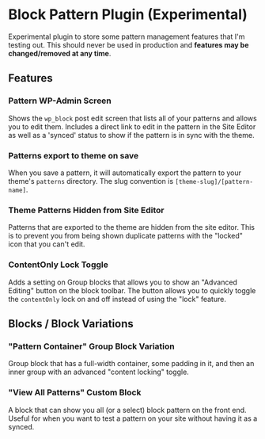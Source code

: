 # Block Pattern Plugin (Experimental)

Experimental plugin to store some pattern management features that I'm testing out.
This should never be used in production and **features may be changed/removed at any time**.

## Features

### Pattern WP-Admin Screen

Shows the `wp_block` post edit screen that lists all of your patterns and allows you to edit them. Includes a direct link to edit in the pattern in the Site Editor as well as a 'synced' status to show if the pattern is in sync with the theme.

### Patterns export to theme on save

When you save a pattern, it will automatically export the pattern to your theme's `patterns` directory. The slug convention is `[theme-slug]/[pattern-name]`.

### Theme Patterns Hidden from Site Editor

Patterns that are exported to the theme are hidden from the site editor. This is to prevent you from being shown duplicate patterns with the "locked" icon that you can't edit.

### ContentOnly Lock Toggle

Adds a setting on Group blocks that allows you to show an "Advanced Editing" button on the block toolbar. The button allows you to quickly toggle the `contentOnly` lock on and off instead of using the "lock" feature.

## Blocks / Block Variations

### "Pattern Container" Group Block Variation

Group block that has a full-width container, some padding in it, and then an inner group with an advanced "content locking" toggle.

### "View All Patterns" Custom Block

A block that can show you all (or a select) block pattern on the front end. Useful for when you want to test a pattern on your site without having it as a synced.
